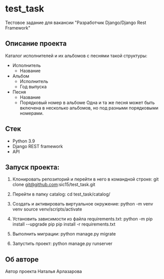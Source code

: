 # test_task
Тестовое задание для вакансии "Разработчик Django/Django Rest Framework"

## Описание проекта 
Каталог исполнителей и их альбомов с песнями такой структуры:
- Исполнитель
    - Название
- Альбом
    - Исполнитель
    - Год выпуска
- Песня
    - Название
    - Порядковый номер в альбоме
Одна и та же песня может быть включена в несколько альбомов, но под разными порядковыми номерами.

## Стек 

- Python 3.9
- Django REST framework
- API

## Запуcк проекта: 

1) Клонировать репозиторий и перейти в него в командной строке:
git clone git@github.com:sic15/test_task.git

2) Перейти в папку catalog:
cd test_task/catalog/

3) Cоздать и активировать виртуальное окружение:
python -m venv venv 
source venv/scripts/activate

4) Установить зависимости из файла requirements.txt:
python -m pip install --upgrade pip pip install -r requirements.txt

5) Выполнить миграции:
python manage.py migrate

6) Запустить проект:
python manage.py runserver

## Об авторе 
Автор проекта Наталья Арлазарова
